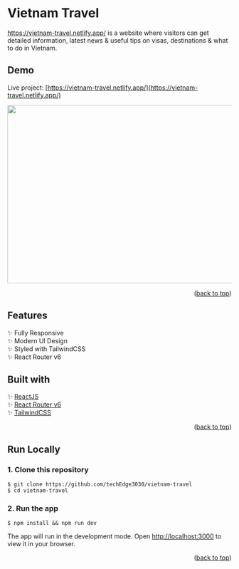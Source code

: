# Vietnam Travel

https://vietnam-travel.netlify.app/ is a website where visitors can get detailed information, latest news & useful tips on visas, destinations & what to do in Vietnam.

## Demo

Live project: [https://vietnam-travel.netlify.app/](https://vietnam-travel.netlify.app/)

<img src="https://media.giphy.com/media/5faLnMzjbjQ2GgrCQi/giphy.gif" width="600" height="400"/>

<p align="right">(<a href="#top">back to top</a>)</p>

## Features

✨ Fully Responsive \
✨ Modern UI Design \
✨ Styled with TailwindCSS \
✨ React Router v6

## Built with

✨ [ReactJS](https://reactjs.org/) \
✨ [React Router v6](https://reactrouter.com/docs/en/v6/getting-started/overview)\
✨ [TailwindCSS](https://tailwindcss.com/)

<p align="right">(<a href="#top">back to top</a>)</p>

## Run Locally

### 1. Clone this repository

```
$ git clone https://github.com/techEdge3030/vietnam-travel
$ cd vietnam-travel
```

### 2. Run the app

```
$ npm install && npm run dev
```

The app will run in the development mode.
Open [http://localhost:3000](http://localhost:3000) to view it in your browser.

<p align="right">(<a href="#top">back to top</a>)</p>
